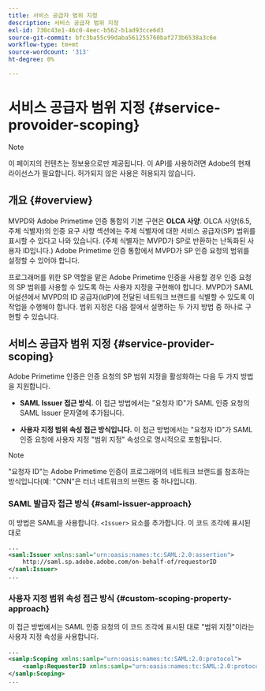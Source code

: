```yaml
---
title: 서비스 공급자 범위 지정
description: 서비스 공급자 범위 지정
exl-id: 730c43e1-46c0-4eec-b562-b1ad93cce6d3
source-git-commit: bfc3ba55c99daba561255760baf273b6538a3c6e
workflow-type: tm+mt
source-wordcount: '313'
ht-degree: 0%

---
```


# 서비스 공급자 범위 지정 {#service-provoider-scoping}

>[!NOTE]
>
>이 페이지의 컨텐츠는 정보용으로만 제공됩니다. 이 API를 사용하려면 Adobe의 현재 라이선스가 필요합니다. 허가되지 않은 사용은 허용되지 않습니다.

## 개요 {#overview}

MVPD와 Adobe Primetime 인증 통합의 기본 구현은 **OLCA 사양**. OLCA 사양(6.5, 주체 식별자)의 인증 요구 사항 섹션에는 주체 식별자에 대한 서비스 공급자(SP) 범위를 표시할 수 있다고 나와 있습니다. (주체 식별자는 MVPD가 SP로 반환하는 난독화된 사용자 ID입니다.)  Adobe Primetime 인증 통합에서 MVPD가 SP 인증 요청의 범위를 설정할 수 있어야 합니다.

프로그래머를 위한 SP 역할을 맡은 Adobe Primetime 인증을 사용할 경우 인증 요청의 SP 범위를 사용할 수 있도록 하는 사용자 지정을 구현해야 합니다.  MVPD가 SAML 어설션에서 MVPD의 ID 공급자(IdP)에 전달된 네트워크 브랜드를 식별할 수 있도록 이 작업을 수행해야 합니다.  범위 지정은 다음 절에서 설명하는 두 가지 방법 중 하나로 구현할 수 있습니다.

## 서비스 공급자 범위 지정 {#service-provider-scoping}

Adobe Primetime 인증은 인증 요청의 SP 범위 지정을 활성화하는 다음 두 가지 방법을 지원합니다.

* **SAML Issuer 접근 방식.**  이 접근 방법에서는 &quot;요청자 ID&quot;가 SAML 인증 요청의 SAML Issuer 문자열에 추가됩니다.

* **사용자 지정 범위 속성 접근 방식입니다.**  이 접근 방법에서는 &quot;요청자 ID&quot;가 SAML 인증 요청에 사용자 지정 &quot;범위 지정&quot; 속성으로 명시적으로 포함됩니다.

>[!NOTE]
>
>&quot;요청자 ID&quot;는 Adobe Primetime 인증이 프로그래머의 네트워크 브랜드를 참조하는 방식입니다(예: &quot;CNN&quot;은 터너 네트워크의 브랜드 중 하나입니다).

### SAML 발급자 접근 방식 {#saml-issuer-approach}

이 방법은 SAML을 사용합니다. `<Issuer>` 요소를 추가합니다. 이 코드 조각에 표시된 대로

```xml
...
<saml:Issuer xmlns:saml="urn:oasis:names:tc:SAML:2.0:assertion">
    http://saml.sp.adobe.adobe.com/on-behalf-of/requestorID
</saml:Issuer>
...
```

### 사용자 지정 범위 속성 접근 방식 {#custom-scoping-property-approach}

이 접근 방법에서는 SAML 인증 요청의 이 코드 조각에 표시된 대로 &quot;범위 지정&quot;이라는 사용자 지정 속성을 사용합니다.

```xml
...
<samlp:Scoping xmlns:samlp="urn:oasis:names:tc:SAML:2.0:protocol">
    <samlp:RequesterID xmlns:samlp="urn:oasis:names:tc:SAML:2.0:protocol">requestorID</samlp:RequesterID>
</samlp:Scoping>
...
```

<!--
>[!RELATEDINFORMATION]
>* [MVPD Authentication](/help/authentication/authn-usecase.md)
>* **OLCA Specification**
-->
